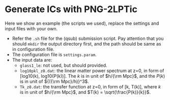 # Generate ICs with PNG-2LPTic

Here we show an example (the scripts we used), replace the settings and input files with your own.

- Refer the `.sh` file for the (qsub) submission script. Pay attention that you should `mkdir` the output directory first, and the path should be same as in configuration file.
- The configuration file is `settings.param`.
- The input data are:
  - `glass1_le`: not used, but should provided.
  - `log10pkl_z0.dat`: the linear matter power spectrum at z=0, in form of [log10(k), log10(P(k))]. The $k$ is in unit of $h/{\rm Mpc}$, and the $P(k)$ is in unit of ${({\rm Mpc}/h)}^3$.
  - `Tk_z0.dat`: the transfer function at z=0, in form of [k, T(k)], where $k$ is in unit of $h/{\rm Mpc}$, and $T(k) = \sqrt{\frac{P(k)}{k}}$.